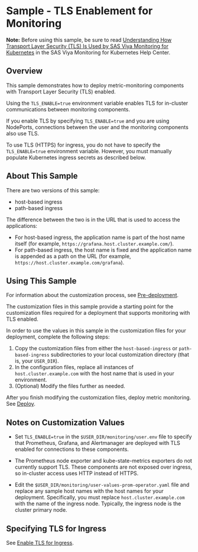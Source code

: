 # Sample - TLS Enablement for Monitoring

**Note:** Before using this sample, be sure to read 
 [Understanding How Transport Layer Security (TLS) Is Used by SAS Viya Monitoring for Kubernetes](https://documentation.sas.com/?cdcId=obsrvcdc&cdcVersion=default&docsetId=obsrvdply&docsetTarget=p0ssqw32dy9a44n1rokwojskla19.htm) in the SAS Viya Monitoring for Kubernetes Help Center. 

## Overview

This sample demonstrates how to deploy metric-monitoring components with Transport 
Layer Security (TLS) enabled.

Using the `TLS_ENABLE=true` environment variable enables TLS for in-cluster
communications between monitoring components.

If you enable TLS by specifying `TLS_ENABLE=true` and you are using NodePorts,
connections between the user and the monitoring components also use TLS.

To use TLS (HTTPS) for ingress, you do not have to specify the
`TLS_ENABLE=true` environment variable. However, you must manually populate
Kubernetes ingress secrets as described below.

## About This Sample

There are two versions of this sample:

- host-based ingress
- path-based ingress

The difference between the two is in the URL that is used to access the 
applications:

- For host-based ingress, the
application name is part of the host name itself (for example,
`https://grafana.host.cluster.example.com/`).
- For path-based ingress, the host name is fixed and the application name is 
  appended as a path on the URL
(for example, `https://host.cluster.example.com/grafana`).

## Using This Sample

For information about the customization process, see 
[Pre-deployment](https://documentation.sas.com/?cdcId=obsrvcdc&cdcVersion=default&docsetId=obsrvdply&docsetTarget=n1ajbblsxpcgl5n11t13wgtd4d7c.htm).

The customization files in this sample provide a starting point for the
customization files required for a deployment that supports monitoring with TLS 
enabled.

In order to use the values in this sample in the customization files for your 
deployment, complete the following steps:

1. Copy the customization files from either the `host-based-ingress`
or `path-based-ingress` subdirectories to your local customization directory 
(that is, your `USER_DIR`).
2. In the configuration files, replace all instances of 
   `host.cluster.example.com` with the host name that is used in your 
   environment.
3. (Optional) Modify the files further as needed.

After you finish modifying the customization files, deploy metric monitoring. See 
[Deploy](https://documentation.sas.com/?cdcId=obsrvcdc&cdcVersion=default&docsetId=obsrvdply&docsetTarget=n1rhzwx0mcnnnun17q11v85bspyk.htm).

## Notes on Customization Values

- Set `TLS_ENABLE=true` in the `$USER_DIR/monitoring/user.env` file to specify
that Prometheus, Grafana, and Alertmanager are deployed with TLS enabled for
connections to these components. 

- The Prometheus node exporter and kube-state-metrics exporters do not
currently support TLS. These components are not exposed over ingress, so
in-cluster access uses HTTP instead of HTTPS.

- Edit the `$USER_DIR/monitoring/user-values-prom-operator.yaml` file and 
replace any sample host names with the host names for your deployment. 
Specifically, you must replace `host.cluster.example.com` with the name 
of the ingress node. Typically, the ingress node is the cluster primary node.

## Specifying TLS for Ingress

See [Enable TLS for Ingress](https://documentation.sas.com/?cdcId=obsrvcdc&cdcVersion=default&docsetId=obsrvdply&docsetTarget=p0ssqw32dy9a44n1rokwojskla19.htm#p1itsqky7ypohbn1txujf7jmqajb).